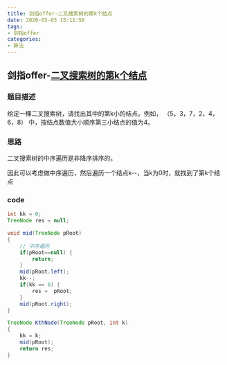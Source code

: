 ```yaml
---
title: 剑指offer-二叉搜索树的第k个结点
date: 2020-05-03 15:11:58
tags:
- 剑指offer
categories:
- 算法
---
```

## 剑指offer-[二叉搜索树的第k个结点](https://www.nowcoder.com/practice/ef068f602dde4d28aab2b210e859150a?tpId=13&tqId=11215&tPage=1&rp=1&ru=/ta/coding-interviews&qru=/ta/coding-interviews/question-ranking)

### 题目描述

给定一棵二叉搜索树，请找出其中的第k小的结点。例如， （5，3，7，2，4，6，8）  中，按结点数值大小顺序第三小结点的值为4。

<!--more-->

### 思路

二叉搜索树的中序遍历是非降序排序的。

因此可以考虑做中序遍历，然后遍历一个结点k--，当k为0时，就找到了第k个结点

### code

```java
int kk = 0;
TreeNode res = null;

void mid(TreeNode pRoot)
{
    // 中序遍历
    if(pRoot==null) {
        return;
    }
    mid(pRoot.left);
    kk--;
    if(kk == 0) {
        res =  pRoot;
    }
    mid(pRoot.right);
}

TreeNode KthNode(TreeNode pRoot, int k)
{
    kk = k;
    mid(pRoot);
    return res;
}
```

